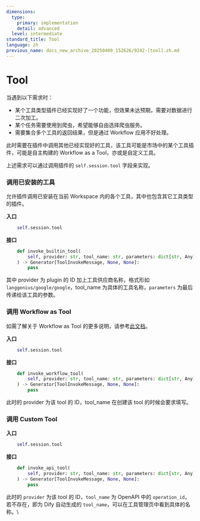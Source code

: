 ```yaml
---
dimensions:
  type:
    primary: implementation
    detail: advanced
  level: intermediate
standard_title: Tool
language: zh
previous_name: docs_new_archive_20250409_152626/9242-[tool].zh.md
---
```


# Tool

当遇到以下需求时：

* 某个工具类型插件已经实现好了一个功能，但效果未达预期，需要对数据进行二次加工。
* 某个任务需要使用到爬虫，希望能够自由选择爬虫服务。
* 需要集合多个工具的返回结果，但是通过 Workflow 应用不好处理。

此时需要在插件中调用其他已经实现好的工具，该工具可能是市场中的某个工具插件，可能是自主构建的 Workflow as a Tool，亦或是自定义工具。

上述需求可以通过调用插件的 `self.session.tool` 字段来实现。

### 调用已安装的工具

允许插件调用已安装在当前 Workspace 内的各个工具，其中也包含其它工具类型的插件。

**入口**

```python
    self.session.tool
```

**接口**

```python
    def invoke_builtin_tool(
        self, provider: str, tool_name: str, parameters: dict[str, Any]
    ) -> Generator[ToolInvokeMessage, None, None]:
        pass
```

其中 provider 为 plugin 的 ID 加上工具供应商名称，格式形如 `langgenius/google/google`，tool\_name 为具体的工具名称，`parameters` 为最后传递给该工具的参数。

### 调用 Workflow as Tool

如需了解关于 Workflow as Tool 的更多说明，请参考[此文档](tool.md#diao-yong-workflow-as-tool)。

**入口**

```python
    self.session.tool
```

**接口**

```python
    def invoke_workflow_tool(
        self, provider: str, tool_name: str, parameters: dict[str, Any]
    ) -> Generator[ToolInvokeMessage, None, None]:
        pass
```

此时的 provider 为该 tool 的 ID，tool\_name 在创建该 tool 的时候会要求填写。

### 调用 Custom Tool

**入口**

```python
    self.session.tool
```

**接口**

```python
    def invoke_api_tool(
        self, provider: str, tool_name: str, parameters: dict[str, Any]
    ) -> Generator[ToolInvokeMessage, None, None]:
        pass
```

此时的 `provider` 为该 tool 的 ID，`tool_name` 为 OpenAPI 中的 `operation_id`，若不存在，即为 Dify 自动生成的 `tool_name`，可以在工具管理页中看到具体的名称。\